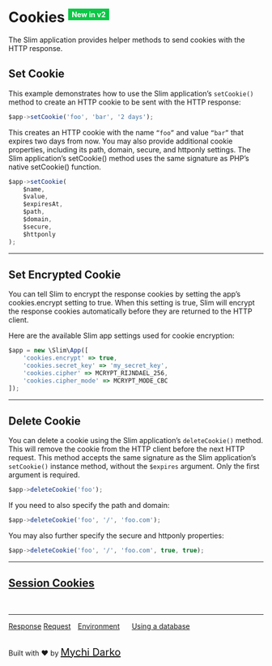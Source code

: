 # Cookies <sup><span style="background: rgb(11, 200, 70); color: white; padding: 3px 7px; font-size: 14px;">New in v2</span></sup>

The Slim application provides helper methods to send cookies with the HTTP response.

## Set Cookie

This example demonstrates how to use the Slim application’s `setCookie()` method to create an HTTP cookie to be sent with the HTTP response:

```js
$app->setCookie('foo', 'bar', '2 days');
```

This creates an HTTP cookie with the name `“foo”` and value `“bar”` that expires two days from now. You may also provide additional cookie properties, including its path, domain, secure, and httponly settings. The Slim application’s setCookie() method uses the same signature as PHP’s native setCookie() function.

```js
$app->setCookie(
    $name,
    $value,
    $expiresAt,
    $path,
    $domain,
    $secure,
    $httponly
);
```

<hr>

## Set Encrypted Cookie

You can tell Slim to encrypt the response cookies by setting the app’s cookies.encrypt setting to true. When this setting is true, Slim will encrypt the response cookies automatically before they are returned to the HTTP client.

Here are the available Slim app settings used for cookie encryption:

```js
$app = new \Slim\App([
    'cookies.encrypt' => true,
    'cookies.secret_key' => 'my_secret_key',
    'cookies.cipher' => MCRYPT_RIJNDAEL_256,
    'cookies.cipher_mode' => MCRYPT_MODE_CBC
]);
```

<hr>

## Delete Cookie

You can delete a cookie using the Slim application’s `deleteCookie()` method. This will remove the cookie from the HTTP client before the next HTTP request. This method accepts the same signature as the Slim application’s `setCookie()` instance method, without the `$expires` argument. Only the first argument is required.

```js
$app->deleteCookie('foo');
```

If you need to also specify the path and domain:

```js
$app->deleteCookie('foo', '/', 'foo.com');
```
You may also further specify the secure and httponly properties:

```js
$app->deleteCookie('foo', '/', 'foo.com', true, true);
```

<hr>

## [Session Cookies](2.0/http/session?id=sesison-cookies-span-stylebackground-rgb11-200-70-color-white-padding-3px-7px-font-size-14pxnew-in-v2)

<br>
<hr>

<a href="#/2.0/http/response" style="margin: 0px">Response</a>
<a href="#/2.0/http/request" style="margin: 0px; 10px;">Request</a>
<a href="#/2.0/database/intro" style="margin: 0px 10px;">Environment</a>
<a href="#/2.0/database/intro" style="margin: 0px 10px;">Using a database</a>

<br>
Built with ❤ by <a href="https://mychi.netlify.com" style="font-size: 20px; color: #111;" target="_blank">Mychi Darko</a>
